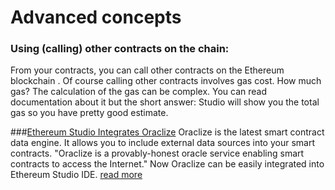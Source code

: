 # Advanced concepts 



### Using (calling) other contracts on the chain:
From your contracts, you can call other contracts on the Ethereum blockchain . Of course calling other contracts involves gas cost. How much gas? The calculation of the gas can be complex. You can read documentation about it but the short answer: Studio will show you the total gas so you have pretty good estimate.


###[Ethereum Studio Integrates Oraclize](http://blog.ether.camp/post/145202667083/ethereum-studio-integrates-oraclize)
Oraclize is the latest smart contract data engine. It allows you to include external data sources into your smart contracts. "Oraclize is a provably-honest oracle service enabling smart contracts to access the Internet." Now Oraclize can be easily integrated into Ethereum Studio IDE. [read more](http://docs.oraclize.it/?javascript#introduction)